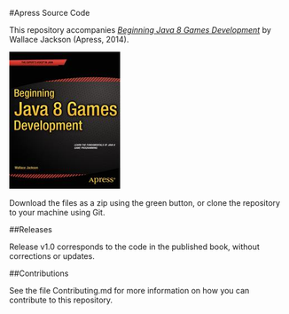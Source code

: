 #Apress Source Code

This repository accompanies [*Beginning Java 8 Games Development*](http://www.apress.com/9781484204160) by Wallace Jackson (Apress, 2014).

![Cover image](9781484204160.jpg)

Download the files as a zip using the green button, or clone the repository to your machine using Git.

##Releases

Release v1.0 corresponds to the code in the published book, without corrections or updates.

##Contributions

See the file Contributing.md for more information on how you can contribute to this repository.
